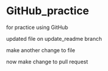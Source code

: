 # GitHub_practice
for practice using GitHub

updated file on update_readme branch

make another change to file

now make change to pull request
